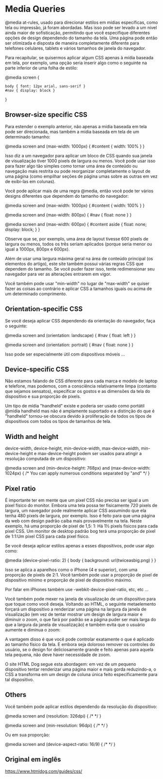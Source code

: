 # Media Queries

@media at-rules, usado para direcionar estilos em mídias específicas, como tela ou impressão, já foram abordadas. Mas isso pode ser levado a um nível ainda maior de sofisticação, permitindo que você especifique diferentes opções de design dependendo do tamanho da tela. Uma página pode então ser otimizada e disposta de maneira completamente diferente para telefones celulares, tablets e vários tamanhos de janela do navegador.

Para recapitular, se quisermos aplicar algum CSS apenas à mídia baseada em tela, por exemplo, uma opção seria inserir algo como o seguinte na parte inferior de uma folha de estilo:

@media screen {

    body { font: 12px arial, sans-serif }
    #nav { display: block }

}

## Browser-size specific CSS

Para estender o exemplo anterior, não apenas a mídia baseada em tela pode ser direcionada, mas também a mídia baseada em tela de um determinado tamanho:

@media screen and (max-width: 1000px) {
    #content { width: 100% }
}

Isso diz a um navegador para aplicar um bloco de CSS quando sua janela de visualização tiver 1000 pixels de largura ou menos. Você pode usar isso para fazer algo tão simples como tornar uma área de conteúdo ou navegação mais restrita ou pode reorganizar completamente o layout de uma página (como empilhar seções de página umas sobre as outras em vez de exibi-las em colunas).

Você pode aplicar mais de uma regra @media, então você pode ter vários designs diferentes que dependem do tamanho do navegador:

@media screen and (max-width: 1000px) {
    #content { width: 100% }
}

@media screen and (max-width: 800px) {
    #nav { float: none }
}

@media screen and (max-width: 600px) {
    #content aside {
        float: none;
        display: block;
    }
}

Observe que se, por exemplo, uma área de layout tivesse 600 pixels de largura ou menos, todos os três seriam aplicados (porque seria menor ou igual a 1000px, 800px e 600px).

Além de usar uma largura máxima geral na área de conteúdo principal (os elementos do artigo), este site também possui várias regras CSS que dependem do tamanho. Se você puder fazer isso, tente redimensionar seu navegador para ver as alterações entrarem em vigor.

Você também pode usar "min-width" no lugar de "max-width" se quiser fazer as coisas ao contrário e aplicar CSS a tamanhos iguais ou acima de um determinado comprimento.

## Orientation-specific CSS

Se você deseja aplicar CSS dependendo da orientação do navegador, faça o seguinte:

@media screen and (orientation: landscape) {
    #nav { float: left }
}

@media screen and (orientation: portrait) {
    #nav { float: none }
}

Isso pode ser especialmente útil com dispositivos móveis ...

## Device-specific CSS

Não estamos falando de CSS diferente para cada marca e modelo de laptop e telefone, mas podemos, com a consciência relativamente limpa (contanto que sejamos sensatos), especificar os gostos e as dimensões da tela do dispositivo e sua proporção de pixels.

Um tipo de mídia "handheld" existe e poderia ser usado como portátil @mídia handheld mas não é amplamente suportado e a distinção do que é "handheld" tornou-se obscura devido à proliferação de todos os tipos de dispositivos com todos os tipos de tamanhos de tela.

## Width and height

device-width, device-height, min-device-width, max-device-width, min-device-height e max-device-height podem ser usados para atingir a resolução computada de um dispositivo:

@media screen and (min-device-height: 768px) and (max-device-width: 1024px) {
    /* You can apply numerous conditions separated by "and" */
}

## Pixel ratio

É importante ter em mente que um pixel CSS não precisa ser igual a um pixel físico do monitor. Embora uma tela possa ter fisicamente 720 pixels de largura, um navegador pode realmente aplicar CSS assumindo que ela tenha 480 pixels de largura, por exemplo. Isso é feito para que uma página da web com design padrão caiba mais provavelmente na tela. Neste exemplo, há uma proporção de pixel de 1,5: 1: Há 1½ pixels físicos para cada pixel CSS. Um monitor de desktop padrão bog terá uma proporção de pixel de 1:1:Um pixel CSS para cada pixel físico.

Se você deseja aplicar estilos apenas a esses dispositivos, pode usar algo como:

@media (device-pixel-ratio: 2) {
    body { background: url(twiceasbig.png) }
}

Isso se aplica a aparelhos como o iPhone (4 e superior), com uma proporção de pixels de 2:1. Você também pode usar a proporção de pixel de dispositivo mínimo e proporção de pixel de dispositivo máximo.

Por falar em iPhones também use -webkit-device-pixel-ratio, etc, etc ...

Você também pode mexer na janela de visualização de um dispositivo para que toque como você deseja. Voltando ao HTML, o seguinte metaelemento forçará um dispositivo a renderizar uma página na largura da janela de visualização (em vez de tentar mostrar um design de largura maior e diminuir o zoom, o que fará por padrão se a página puder ser mais larga do que a largura da janela de visualização) e também evita que o usuário aumente e diminua o zoom:

<meta name = "viewport" content = "width = device-width, initial-scale = 1, maximum-scale = 1, user-scalable = no">

A vantagem disso é que você pode controlar exatamente o que é aplicado ao tamanho físico da tela. E embora seja doloroso remover os controles do usuário, se o design for deliciosamente grande e feito apenas para aquela tela pequena, não deve haver necessidade de zoom.

O site HTML Dog segue esta abordagem: em vez de um pequeno dispositivo tentar renderizar uma página maior e mais gorda reduzindo-a, o CSS a transforma em um design de coluna única feito especificamente para tal dispositivo.

## Others

Você também pode aplicar estilos dependendo da resolução do dispositivo:

@media screen and (resolution: 326dpi) { /* */ }

@media screen and (min-resolution: 96dpi) { /* */ }

Ou em sua proporção:

@media screen and (device-aspect-ratio: 16/9) { /* */ }

## Original em inglês

https://www.htmldog.com/guides/css/


